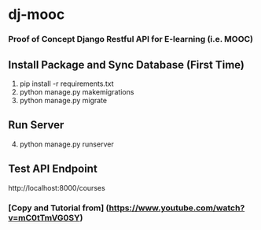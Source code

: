 # dj-mooc
### Proof of Concept Django Restful API for E-learning (i.e. MOOC)

## Install Package and Sync Database (First Time)
1. pip install -r requirements.txt
2. python manage.py makemigrations
3. python manage.py migrate
## Run Server
4. python manage.py runserver 

## Test API Endpoint
http://localhost:8000/courses

### [Copy and Tutorial from] (https://www.youtube.com/watch?v=mC0tTmVG0SY)
